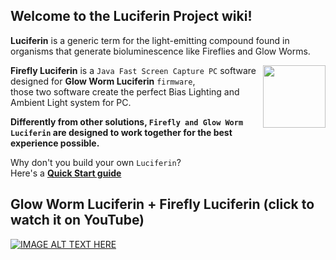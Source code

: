 ## Welcome to the **Luciferin Project** wiki!

**Luciferin** is a generic term for the light-emitting compound found in organisms that generate bioluminescence like Fireflies and Glow Worms.  

<img align="right" width="100" height="100" src="https://github.com/sblantipodi/firefly_luciferin/blob/master/data/img/luciferin_logo.png?raw=true">

**Firefly Luciferin** is a `Java Fast Screen Capture PC` software designed for **Glow Worm Luciferin** `firmware`,   
those two software create the perfect Bias Lighting and Ambient Light system for PC.

**Differently from other solutions, `Firefly and Glow Worm Luciferin` are designed to work together for the best experience possible.**

Why don't you build your own `Luciferin`?  
Here's a [**Quick Start guide**](https://github.com/sblantipodi/firefly_luciferin/wiki/Quick-start)

## Glow Worm Luciferin + Firefly Luciferin (click to watch it on YouTube)
[![IMAGE ALT TEXT HERE](https://github.com/sblantipodi/glow_worm_luciferin/blob/master/assets/img/pc_ambilight.png?raw=true)](https://www.youtube.com/watch?v=68pnR5HMCTU)


